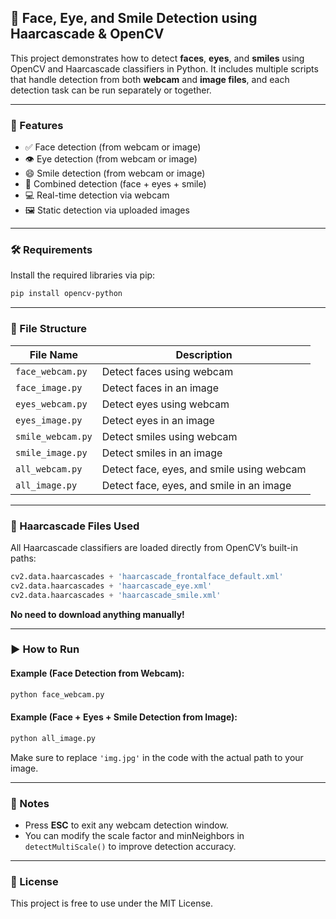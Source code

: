 ## 📸 Face, Eye, and Smile Detection using Haarcascade & OpenCV

This project demonstrates how to detect **faces**, **eyes**, and **smiles** using OpenCV and Haarcascade classifiers in Python.
It includes multiple scripts that handle detection from both **webcam** and **image files**, and each detection task can be run separately or together.

---

### 🧠 Features

* ✅ Face detection (from webcam or image)
* 👁️ Eye detection (from webcam or image)
* 😄 Smile detection (from webcam or image)
* 🎯 Combined detection (face + eyes + smile)
* 💻 Real-time detection via webcam
* 🖼️ Static detection via uploaded images

---

### 🛠 Requirements

Install the required libraries via pip:

```bash
pip install opencv-python
```

---

### 📂 File Structure

| File Name         | Description                               |
| ----------------- | ----------------------------------------- |
| `face_webcam.py`  | Detect faces using webcam                 |
| `face_image.py`   | Detect faces in an image                  |
| `eyes_webcam.py`  | Detect eyes using webcam                  |
| `eyes_image.py`   | Detect eyes in an image                   |
| `smile_webcam.py` | Detect smiles using webcam                |
| `smile_image.py`  | Detect smiles in an image                 |
| `all_webcam.py`   | Detect face, eyes, and smile using webcam |
| `all_image.py`    | Detect face, eyes, and smile in an image  |

---

### 📸 Haarcascade Files Used

All Haarcascade classifiers are loaded directly from OpenCV’s built-in paths:

```python
cv2.data.haarcascades + 'haarcascade_frontalface_default.xml'
cv2.data.haarcascades + 'haarcascade_eye.xml'
cv2.data.haarcascades + 'haarcascade_smile.xml'
```

**No need to download anything manually!**

---

### ▶️ How to Run

#### Example (Face Detection from Webcam):

```bash
python face_webcam.py
```

#### Example (Face + Eyes + Smile Detection from Image):

```bash
python all_image.py
```

Make sure to replace `'img.jpg'` in the code with the actual path to your image.

---

### 📌 Notes

* Press **ESC** to exit any webcam detection window.
* You can modify the scale factor and minNeighbors in `detectMultiScale()` to improve detection accuracy.

---

### 📜 License

This project is free to use under the MIT License.


